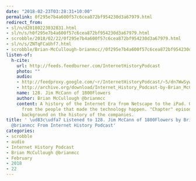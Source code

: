 ```yaml
---
date: "2018-02-23T03:28:31+10:00"
permalink: 0f295e7b4a600f57c6cea872bf954230d3a67979.html
redirect_from:
- sl/n/d20180223032831.html
- sl/n/s/h0f295e7b4a600f57c6cea872bf954230d3a67979.html
- scrobble/2018/02/22/0f295e7b4a600f57c6cea872bf954230d3a67979.html
- sl/n/s/ZNTqFCaUhf7.html
- scrobble/Brian-McCullough-brianmcc//0f295e7b4a600f57c6cea872bf954230d3a67979.html
listen-of:
  h-cite:
    url: http://feeds.feedburner.com/InternetHistoryPodcast
    photo: ""
    audio:
    - http://feedproxy.google.com/~r/InternetHistoryPodcast/~5/dn7WwSywzOE/128._Jim_McCann_of_1800Flowers.mp3
    - http://archive.org/download/Internet_History_Podcast-by-Brian_McCullough/128_Jim_McCann_of_1800Flowers.mp3
    name: 128. Jim McCann of 1800Flowers
    author: Brian McCullough @brianmcc
    content: A history of the Internet Era from Netscape to the iPad. Oral histories
      from the people that made the technology happen. "Chapter" episodes providing
      background on the history of the companies.
title: ' \ud83c\udfa7 Listened to 128. Jim McCann of 1800Flowers by Brian McCullough
  @brianmcc From Internet History Podcast'
categories:
- scrobble
- audio
- Internet History Podcast
- Brian McCullough @brianmcc
- February
- 2018
- 22
---
```

